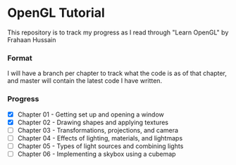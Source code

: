 # OpenGL Tutorial

This repository is to track my progress as I read through "Learn OpenGL" by Frahaan Hussain

### Format

I will have a branch per chapter to track what the code is as of that chapter, and master will contain the latest code I have written.

### Progress

- [x] Chapter 01 - Getting set up and opening a window
- [x] Chapter 02 - Drawing shapes and applying textures
- [ ] Chapter 03 - Transformations, projections, and camera
- [ ] Chapter 04 - Effects of lighting, materials, and lightmaps
- [ ] Chapter 05 - Types of light sources and combining lights
- [ ] Chapter 06 - Implementing a skybox using a cubemap
